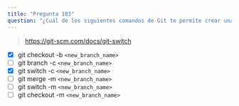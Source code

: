 ```yaml
---
title: "Pregunta 103"
question: "¿Cuál de los siguientes comandos de Git te permite crear una nueva branch y empezar a trabajar en ella en una sola línea? (Selecciona dos.)"
---
```



> https://git-scm.com/docs/git-switch
- [x] git checkout -b `<new_branch_name>`
- [ ] git branch -c `<new_branch_name>`
- [x] git switch -c `<new_branch_name>`
- [ ] git merge -m `<new_branch_name>`
- [ ] git switch -m `<new_branch_name>`
- [ ] git checkout -m `<new_branch_name>`
